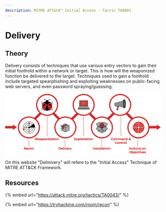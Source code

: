 ```yaml
---
description: MITRE ATT&CK™ Initial Access - Tactic TA0001
---
```


# Delivery

## Theory

Delivery consists of techniques that use various entry vectors to gain their initial foothold within a network or target. This is how will the weaponized function be delivered to the target. Techniques used to gain a foothold include targeted spearphishing and exploiting weaknesses on public-facing web servers, and even password spraying/guessing.

![](../../.gitbook/assets/spaces2Fuploads2Fweaponization.png)

On this website "Delmivery" will refere to the "Initial Access" Technique of MITRE ATT\&CK Framework.

## Resources

{% embed url="https://attack.mitre.org/tactics/TA0043/" %}

{% embed url="https://tryhackme.com/room/recon" %}

